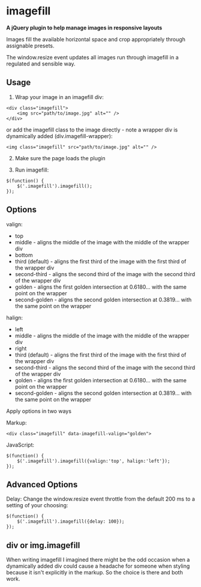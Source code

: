 imagefill
=========

**A jQuery plugin to help manage images in responsive layouts**

Images fill the available horizontal space and crop appropriately through assignable presets.

The window.resize event updates all images run through imagefill in a regulated and sensible way.

Usage
-----

1. Wrap your image in an imagefill div:
```
<div class="imagefill">
    <img src="path/to/image.jpg" alt="" />
</div>
```
or add the imagefill class to the image directly - note a wrapper div is dynamically added (div.imagefill-wrapper):
```
<img class="imagefill" src="path/to/image.jpg" alt="" />
```

2. Make sure the page loads the plugin

3. Run imagefill:
```
$(function() {
    $('.imagefill').imagefill();
});
```

Options
-------

valign:
* top
* middle - aligns the middle of the image with the middle of the wrapper div
* bottom
* third (default) - aligns the first third of the image with the first third of the wrapper div
* second-third - aligns the second third of the image with the second third of the wrapper div
* golden - aligns the first golden intersection at 0.6180... with the same point on the wrapper
* second-golden - aligns the second golden intersection at 0.3819... with the same point on the wrapper

halign:
* left
* middle - aligns the middle of the image with the middle of the wrapper div
* right
* third (default) - aligns the first third of the image with the first third of the wrapper div
* second-third - aligns the second third of the image with the second third of the wrapper div
* golden - aligns the first golden intersection at 0.6180... with the same point on the wrapper
* second-golden - aligns the second golden intersection at 0.3819... with the same point on the wrapper

Apply options in two ways

Markup:
```
<div class="imagefill" data-imagefill-valign="golden">
```

JavaScript:
```
$(function() {
    $('.imagefill').imagefill({valign:'top', halign:'left'});
});
```

Advanced Options
----------------

Delay: Change the window.resize event throttle from the default 200 ms to a setting of your choosing:
```
$(function() {
    $('.imagefill').imagefill({delay: 100});
});
```

div or img.imagefill
------------------------------

When writing imagefill I imagined there might be the odd occasion when a dynamically added div could cause a 
headache for someone when styling because it isn't explicitly in the markup. So the choice is there and both work.

